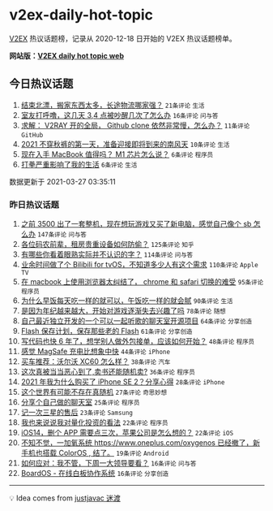 # v2ex-daily-hot-topic

[V2EX](https://www.v2ex.com/) 热议话题榜，记录从 2020-12-18 日开始的 V2EX 热议话题榜单。

**网站版：[V2EX daily hot topic web](https://boojack.github.io/v2ex-daily-hot-topic-web/)**

## 今日热议话题

<!-- TODAY BEGIN -->

1. [结束北漂，搬家东西太多，长途物流哪家强？](https://www.v2ex.com/t/765610) `21条评论` `生活`
1. [室友打呼噜，这几天 3,4 点被吵醒几次了怎么办](https://www.v2ex.com/t/765599) `16条评论` `问与答`
1. [求解： V2RAY 开的全局， Github clone 依然非常慢，怎么办？](https://www.v2ex.com/t/765594) `11条评论` `GitHub`
1. [2021 不穿秋裤的第一天，准备迎接即将到来的南风天](https://www.v2ex.com/t/765595) `10条评论` `生活`
1. [现在入手 MacBook 值得吗？ M1 芯片怎么说？](https://www.v2ex.com/t/765598) `6条评论` `程序员`
1. [打拳严重影响了我的生活](https://www.v2ex.com/t/765620) `6条评论` `生活`

数据更新于 2021-03-27 03:35:11

<!-- TODAY END -->

### 昨日热议话题

<!-- YESTERDAY BEGIN -->

1. [之前 3500 出了一套整机，现在想玩游戏又买了新电脑，感觉自己像个 sb 怎么办](https://www.v2ex.com/t/765249) `147条评论` `问与答`
1. [各位码农前辈，租房贵重设备如何防偷？](https://www.v2ex.com/t/765254) `125条评论` `知乎`
1. [有哪些你看着眼熟实际并不认识的字？](https://www.v2ex.com/t/765262) `114条评论` `问与答`
1. [业余时间做了个 Bilibili for tvOS，不知道多少人有这个需求](https://www.v2ex.com/t/765455) `110条评论` `Apple TV`
1. [在 macbook 上使用浏览器太纠结了， chrome 和 safari 切换的难受](https://www.v2ex.com/t/765288) `95条评论` `程序员`
1. [为什么早饭每天吃一样的就可以，午饭吃一样的就会腻](https://www.v2ex.com/t/765250) `90条评论` `生活`
1. [是因为年纪越来越大，开始对游戏逐渐失去兴趣了吗](https://www.v2ex.com/t/765480) `78条评论` `随想`
1. [自己最近独立开发的一个可以一起听歌的聊天室开源项目](https://www.v2ex.com/t/765354) `64条评论` `分享创造`
1. [Flash 保存计划，保存那些老的 Flash](https://www.v2ex.com/t/765236) `61条评论` `分享创造`
1. [写代码也快 6 年了，想学别人做外包接单，应该如何开始？](https://www.v2ex.com/t/765251) `48条评论` `程序员`
1. [感觉 MagSafe 充电比想象中快](https://www.v2ex.com/t/765242) `44条评论` `iPhone`
1. [买车推荐：沃尔沃 XC60 怎么样？](https://www.v2ex.com/t/765252) `38条评论` `汽车`
1. [这次真被当当恶心到了,卖书还能随机卖?](https://www.v2ex.com/t/765514) `36条评论` `程序员`
1. [2021 年我为什么购买了 iPhone SE 2？分享心得](https://www.v2ex.com/t/765553) `28条评论` `iPhone`
1. [这个世界有可能不存在真随机](https://www.v2ex.com/t/765504) `27条评论` `奇思妙想`
1. [分享个自己做的聊天室](https://www.v2ex.com/t/765557) `25条评论` `程序员`
1. [记一次三星的售后](https://www.v2ex.com/t/765409) `23条评论` `Samsung`
1. [我也来说说我对量化投资的看法](https://www.v2ex.com/t/765477) `22条评论` `程序员`
1. [iOS14，删个 APP 需要点三次，苹果公司是怎么想的？](https://www.v2ex.com/t/765353) `22条评论` `iOS`
1. [不知不觉，一加氧系统 https://www.oneplus.com/oxygenos 已经撤了，新手机也搭载 ColorOS , 结了。](https://www.v2ex.com/t/765322) `19条评论` `Android`
1. [如何应对：我不管，下周一大领导要看？](https://www.v2ex.com/t/765582) `16条评论` `问与答`
1. [BoardOS - 在线白板协作系统](https://www.v2ex.com/t/765511) `16条评论` `分享创造`

<!-- YESTERDAY END -->

---

💡 Idea comes from [justjavac 迷渡](https://github.com/justjavac/)
